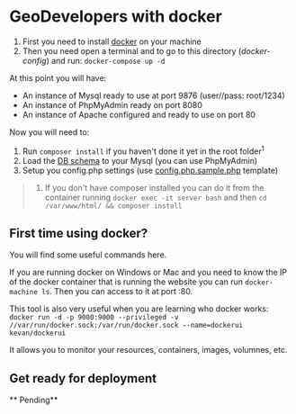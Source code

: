 # GeoDevelopers with docker

1. First you need to install [docker](https://docs.docker.com/engine/installation/) on your machine
2. Then you need open a terminal and to go to this directory (*docker-config*) and run: `docker-compose up -d`

At this point you will have:
* An instance of Mysql ready to use at port 9876 (user//pass: root/1234)
* An instance of PhpMyAdmin ready on port 8080
* An instance of Apache configured and ready to use on port 80

Now you will need to:
1. Run `composer install` if you haven't done it yet in the root folder<sup>1</sup>
2. Load the [DB schema](../install/database.sql) to your Mysql (you can use PhpMyAdmin)
3. Setup you config.php settings (use [config.php.sample.php](config.php.sample.php) template)

> 1) If you don't have composer installed you can do it from the container running
`docker exec -it server bash` and then `cd /var/www/html/ && composer install`

## First time using docker?

You will find some useful commands here.

If you are running docker on Windows or Mac and you need to know the IP of
the docker container that is running the website you can run `docker-machine ls`.
Then you can access to it at port <ip-address>:80.

This tool is also very useful when you are learning who docker works:
`docker run -d -p 9000:9000 --privileged -v //var/run/docker.sock:/var/run/docker.sock --name=dockerui kevan/dockerui`

It allows you to monitor your resources, containers, images, volumnes, etc.

## Get ready for deployment

** Pending**
